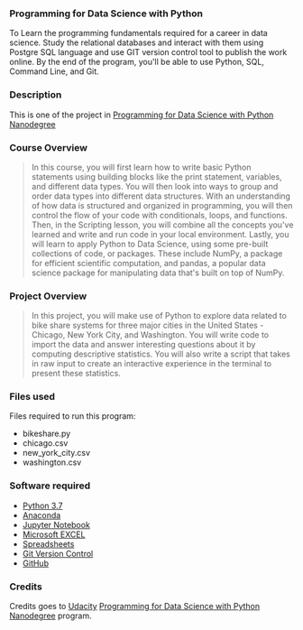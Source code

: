 ### Programming for Data Science with Python
To Learn the programming fundamentals required for a career in data science. Study the relational databases and interact with them using Postgre SQL language and use GIT version control tool to publish the work online. By the end of the program, you'll be able to use Python, SQL, Command Line, and Git.

### Description
This is one of the project in [Programming for Data Science with Python Nanodegree](https://www.udacity.com/course/programming-for-data-science-nanodegree--nd104)

### Course Overview
>In this course, you will first learn how to write basic Python statements using building blocks like the print statement, variables, and different data types. You will then look into ways to group and order data types into different data structures. With an understanding of how data is structured and organized in programming, you will then control the flow of your code with conditionals, loops, and functions. Then, in the Scripting lesson, you will combine all the concepts you've learned and write and run code in your local environment. Lastly, you will learn to apply Python to Data Science, using some pre-built collections of code, or packages. These include NumPy, a package for efficient scientific computation, and pandas, a popular data science package for manipulating data that's built on top of NumPy.

### Project Overview
>In this project, you will make use of Python to explore data related to bike share systems for three major cities in the United States - Chicago, New York City, and Washington. You will write code to import the data and answer interesting questions about it by computing descriptive statistics. You will also write a script that takes in raw input to create an interactive experience in the terminal to present these statistics.

### Files used
Files required to run this program:
- bikeshare.py
- chicago.csv
- new_york_city.csv
- washington.csv

### Software required
+ [Python 3.7](https://www.python.org/downloads/release/python-373/)
+ [Anaconda](https://www.anaconda.com/)
+ [Jupyter Notebook](https://jupyter.org/)
+ [Microsoft EXCEL](https://products.office.com/en-in/excel)
+ [Spreadsheets](https://www.google.com/sheets/about/)
+ [Git Version Control](https://git-scm.com/)
+ [GitHub](https://github.com/)

### Credits
Credits goes to [Udacity](https://www.udacity.com/) [Programming for Data Science with Python Nanodegree](https://www.udacity.com/course/programming-for-data-science-nanodegree--nd104) program.


